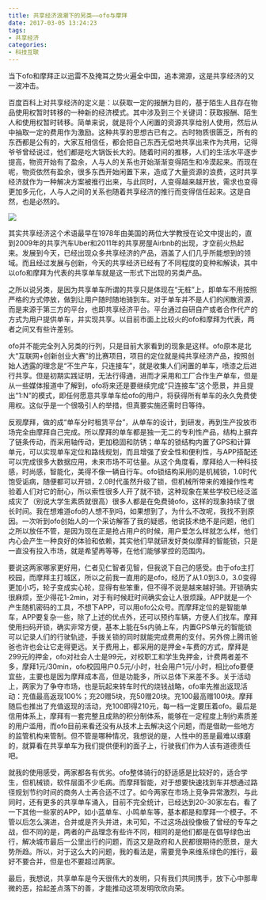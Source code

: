 ```yaml
---
title: 共享经济浪潮下的另类——ofo与摩拜
date: 2017-03-05 13:24:23
tags:
- 共享经济
categories:
- 科技互联
---
```


当下ofo和摩拜正以迅雷不及掩耳之势火遍全中国，追本溯源，这是共享经济的又一波冲击。  

百度百科上对共享经济的定义是：以获取一定的报酬为目的，基于陌生人且存在物品使用权暂时转移的一种新的经济模式。其中涉及到三个关键词：获取报酬、陌生人和使用权暂时转移。简单来说，就是将个人闲置的资源共享给别人使用，然后从中抽取一定的费用作为激励。这种共享的思想古已有之。古时物质很匮乏，所有的东西都是公有的，大家互相信任，都会把自己东西无偿地共享出来作为共用，记得爷爷曾经说过，他们都是吃大锅饭长大的。随着时间的推移，人们的生活水平逐步提高，物资开始有了盈余，人与人的关系也开始渐渐变得陌生和冷漠起来。而现在呢，物资依然有盈余，很多东西开始闲置下来，造成了大量资源的浪费，这时共享经济就作为一种解决方案被推行出来，与此同时，人变得越来越开放，需求也变得更加多元化，人与人之间的关系也随着共享经济的推行而变得信任起来。这是自然，也是必然的。
<!-- more -->
![](/image/share.jpg)

其实共享经济这个术语最早在1978年由美国的两位大学教授在论文中提出的，直到2009年的共享汽车Uber和2011年的共享房屋Airbnb的出现，才空前火热起来。发展到今天，已经出现众多共享经济的产品，涵盖了人们几乎所能想到的领域。而且经过发展与创新，今天的共享经济已经有了不同程度的变种和解读，其中以ofo和摩拜为代表的共享单车就是这一形式下出现的另类产品。

之所以说另类，是因为共享单车所谓的共享只是体现在“无桩”上，即单车不用按照严格的方式停放，做到让用户随时随地骑到车。对于单车并不是人们的闲散资源，而是来源于第三方的平台，也即共享经济平台。平台通过自研自产或者合作代产的方式为用户提供单车，并实现共享。以目前市面上比较火的ofo和摩拜为代表，两者之间又有些许差别。

ofo并不能完全列入另类的行列，只是目前大家看到的现象是这样。ofo原本是北大“互联网+创新创业大赛”的比赛项目，项目的定位就是纯共享经济产品，按照创始人透露的理念是“不生产车，只连接车”，就是收集人们闲置的单车，喷漆之后进行共享。但是初期实践证明，无法行得通，进而才采用和工厂合作生产单车，但是从一些媒体报道中了解到，ofo将来还是要继续完成“只连接车”这个愿景，并且提出“1:N”的模式，即任何愿意共享单车给ofo的用户，将获得所有单车的永久免费使用权。这似乎是一个很吸引人的举措，但真要实施还需时日等待。

反观摩拜，做的成“单车分时租赁平台”，从单车的设计，到研发，再到生产投放市场完全由摩拜自己完成。所以摩拜的单车都是独一无二的专利性产品，结构上摒弃了链条传动，而采用轴传动，更加稳固和防锈；单车的锁结构内置了GPS和计算单元，可以实现单车定位和路线规划，而且增强了安全性和便利性，与APP搭配还可以完成很多大数据应用，未来市场不可估量。从这个角度看，摩拜给人一种科技感，时尚感，智能化，美得不像一辆自行车。ofo锁结构采用的是机械锁，1.0时代饱受诟病，随便都可以开锁，2.0时代虽然升级了锁，但机械所带来的难操作性考验着人们对它的耐心，所以索性很多人开了就不锁，这种现象在某些学校已经泛滥成灾了（别说大学生素质就很高）很多人都是在免费骑ofo，这样的现象持续了很长时间。我在想难道ofo的人想不到吗，如果想到了，为什么不改呢，我找不到原因。一次听到ofo创始人的一个采访解答了我的疑惑，他说技术绝不是问题，他们之所以放任不管，是因为现在正是抢占用户的时候，用户爱怎么样就怎么样，他们内心会产生一种良好的体验和依赖，其实他们早就研发好类似摩拜的智能锁，只是一直没有投入市场，就是希望再等等，在他们能够掌控的范围内。

要说这两家哪家更好用，仁者见仁智者见智，但我说下自己的感受。由于ofo主打校园，而摩拜主打城区，所以之前我一直用的是ofo，经历了从1.0到3.0，3.0变得更加小巧，轮子变成实心轮，显得有些笨重，但不得不说是越来越好骑。开锁确实很麻烦，至少得花1-2min，对于有时候赶时间确实会让人很烦躁。APP就是一个产生随机密码的工具，不想下APP，可以用ofo公众号。而摩拜定位的是智能单车，APP要复杂一些，除了上述的优点外，还可以预约车辆，方便人们找车。摩拜使用扫码开锁，确实非常方便，基本上能在5s内骑上车，内置GPS单元的智能锁可以记录人们的行驶轨迹，手拨关锁的同时就能完成费用的支付。另外傍上腾讯爸爸也许也会让它走得更远。关于费用上，都采用的是押金+车费的方式，摩拜是299元的押金，ofo对社会人士是99元，对校职工和学生免押金，计费两者差不多，摩拜1元/30min，ofo校园用户0.5元/小时，社会用户1元/小时，相比ofo要便宜些，主要也是因为摩拜成本高，但是功能多，所以总体下来差不多。关于活动上，两家为了争夺市场，也是玩起来转车时代的烧钱战略，ofo率先推出返现活动：充值最高返现100%；充20赠5块，充50赠20块。充100最高赠100块。摩拜随后也推出了充值返现的活动，充100即得210元，每一档一定要压着ofo。最后是信用体系上，摩拜有一套完整且成熟的积分制体系，能够在一定程度上制约素质差的用户滥用，而ofo目前来看还没有从技术上去解决这个问题，而是借助一些地方的监管机构来管制。但不管是哪种情况，我想说的是，人性中的恶是最难以琢磨的，就算看在共享单车为我们提供便利的面子上，行驶我们作为人该有道德责任吧。

就我的使用感受，两家都各有优劣。ofo整体骑行的舒适感是比较好的，适合学生，但机械锁，软件层面不少毛病。而摩拜智能，对于想要快速找到车并想通过路径规划节约时间的商务人士再合适不过了。如今两家在市场上竞争异常激烈，与此同时，还有更多的共享单车涌入，目前不完全统计，已经达到20-30家左右。看了一下其他一些家的APP，如小蓝单车、小鸣单车等，基本都是和摩拜一个模子。不管以后怎么演进，合并或是齐头并进，未可知，不过这场战役像极了曾经的专车之战，但不同的是，两者的产品理念有些许不同，相同的是他们都是在倡导绿色出行，解决城市最后一公里出行的问题，而这又是政府和人民都很期待的愿景，是大势所趋。所以，对于这么大的问题，我的看法是，需要竞争来维系绿色的推行，最好不要合并，但是也不要超过两家。

最后，我想说，共享单车是今天很伟大的发明，只有我们共同携手，放下心中那卑微的恶，拾起差点落下的善，才能推动这项发明欣欣向荣。